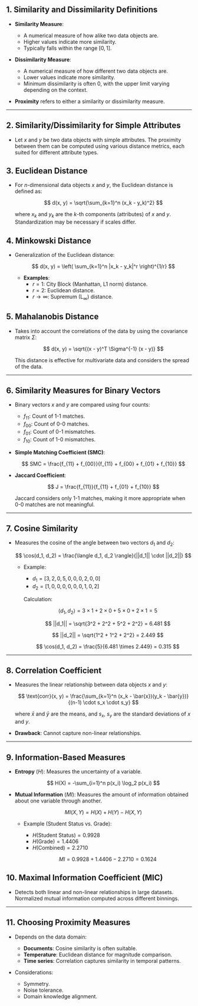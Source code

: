 ## **1. Similarity and Dissimilarity Definitions**
- **Similarity Measure**:
  - A numerical measure of how alike two data objects are.
  - Higher values indicate more similarity.
  - Typically falls within the range $[0, 1]$.

- **Dissimilarity Measure**:
  - A numerical measure of how different two data objects are.
  - Lower values indicate more similarity.
  - Minimum dissimilarity is often 0, with the upper limit varying depending on the context.

- **Proximity** refers to either a similarity or dissimilarity measure.

---

## **2. Similarity/Dissimilarity for Simple Attributes**
- Let $x$ and $y$ be two data objects with simple attributes. The proximity between them can be computed using various distance metrics, each suited for different attribute types.

## **3. Euclidean Distance**
- For $n$-dimensional data objects $x$ and $y$, the Euclidean distance is defined as:
  
  $$ d(x, y) = \sqrt{\sum_{k=1}^n (x_k - y_k)^2} $$

  where $x_k$ and $y_k$ are the $k$-th components (attributes) of $x$ and $y$. Standardization may be necessary if scales differ.

## **4. Minkowski Distance**
- Generalization of the Euclidean distance:

  $$ d(x, y) = \left( \sum_{k=1}^n |x_k - y_k|^r \right)^{1/r} $$

  - **Examples**:
    - $r = 1$: City Block (Manhattan, L1 norm) distance.
    - $r = 2$: Euclidean distance.
    - $r \to \infty$: Supremum (L$_\infty$) distance.

## **5. Mahalanobis Distance**
- Takes into account the correlations of the data by using the covariance matrix $\Sigma$:
  
  $$ d(x, y) = \sqrt{(x - y)^T \Sigma^{-1} (x - y)} $$

  This distance is effective for multivariate data and considers the spread of the data.

---

## **6. Similarity Measures for Binary Vectors**
- Binary vectors $x$ and $y$ are compared using four counts:
  - $f_{11}$: Count of 1-1 matches.
  - $f_{00}$: Count of 0-0 matches.
  - $f_{01}$: Count of 0-1 mismatches.
  - $f_{10}$: Count of 1-0 mismatches.

- **Simple Matching Coefficient (SMC)**:
  
  $$ SMC = \frac{f_{11} + f_{00}}{f_{11} + f_{00} + f_{01} + f_{10}} $$

- **Jaccard Coefficient**:

  $$ J = \frac{f_{11}}{f_{11} + f_{01} + f_{10}} $$

  Jaccard considers only 1-1 matches, making it more appropriate when 0-0 matches are not meaningful.

---

## **7. Cosine Similarity**
- Measures the cosine of the angle between two vectors $d_1$ and $d_2$:

  $$ \cos(d_1, d_2) = \frac{\langle d_1, d_2 \rangle}{||d_1|| \cdot ||d_2||} $$

  - Example:
    - $d_1 = [3, 2, 0, 5, 0, 0, 0, 2, 0, 0]$
    - $d_2 = [1, 0, 0, 0, 0, 0, 0, 1, 0, 2]$
  
    Calculation:

    $$ \langle d_1, d_2 \rangle = 3 \times 1 + 2 \times 0 + 5 \times 0 + 2 \times 1 = 5 $$

    $$ ||d_1|| = \sqrt{3^2 + 2^2 + 5^2 + 2^2} = 6.481 $$

    $$ ||d_2|| = \sqrt{1^2 + 1^2 + 2^2} = 2.449 $$

    $$ \cos(d_1, d_2) = \frac{5}{6.481 \times 2.449} = 0.315 $$

---

## **8. Correlation Coefficient**
- Measures the linear relationship between data objects $x$ and $y$:

  $$ \text{corr}(x, y) = \frac{\sum_{k=1}^n (x_k - \bar{x})(y_k - \bar{y})}{(n-1) \cdot s_x \cdot s_y} $$

  where $\bar{x}$ and $\bar{y}$ are the means, and $s_x$, $s_y$ are the standard deviations of $x$ and $y$.

- **Drawback**: Cannot capture non-linear relationships.

---

## **9. Information-Based Measures**
- **Entropy** ($H$): Measures the uncertainty of a variable.

  $$ H(X) = -\sum_{i=1}^n p(x_i) \log_2 p(x_i) $$

- **Mutual Information** ($MI$): Measures the amount of information obtained about one variable through another.

  $$ MI(X, Y) = H(X) + H(Y) - H(X, Y) $$

  - Example (Student Status vs. Grade):

    - $H(\text{Student Status}) = 0.9928$
    - $H(\text{Grade}) = 1.4406$
    - $H(\text{Combined}) = 2.2710$

    $$ MI = 0.9928 + 1.4406 - 2.2710 = 0.1624 $$

## **10. Maximal Information Coefficient (MIC)**
- Detects both linear and non-linear relationships in large datasets. Normalized mutual information computed across different binnings.

---

## **11. Choosing Proximity Measures**
- Depends on the data domain:
  - **Documents**: Cosine similarity is often suitable.
  - **Temperature**: Euclidean distance for magnitude comparison.
  - **Time series**: Correlation captures similarity in temporal patterns.

- Considerations:
  - Symmetry.
  - Noise tolerance.
  - Domain knowledge alignment.

